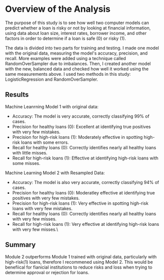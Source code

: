 # Overview of the Analysis

The purpose of this study is to see how well two computer models can predict whether a loan is risky or not by looking at financial information, using data about loan size, interest rates, borrower income, and other factors in order to determine if a loan is safe (0) or risky (1).

The data is divided into two parts for training and testing. I made one model with the original data, measuring the model's accuracy, precision, and recall. More examples were added using a technique called RandomOverSampler due to imbalances. Then, I created another model with the new, balanced data and checked how well it worked using the same measurements above. I used two methods in this study: LogisticRegression and RandomOverSampler.

## Results

Machine Leanrning Model 1 with original data:

* Accuracy: The model is very accurate, correctly classifying 99% of cases.
* Precision for healthy loans (0): Excellent at identifying true positives with very few mistakes.
* Precision for high-risk loans (1): Moderately effective in spotting high-risk loans with some errors.
* Recall for healthy loans (0): Correctly identifies nearly all healthy loans with little misses.
* Recall for high-risk loans (1): Effective at identifying high-risk loans with some misses.


Machine Learning Model 2 with Resampled Data:

* Accuracy: The model is also very accurate, correctly classifying 94% of cases.
* Precision for healthy loans (0): Moderatley effective at identifying true positives with very few mistakes.
* Precision for high-risk loans (1): Very effective in spotting high-risk loans with very few mistakes.
* Recall for healthy loans (0): Correctly identifies nearly all healthy loans with very few misses.
* Recall for high-risk loans (1): Very effective at identifying high-risk loans with very few misses.\

## Summary

Module 2 outperforms Module 1 trained with original data, particularly with high-risk(1) loans, therefore I recommened using Model 2.
This would be benefiical for fianicial institutions to reduce risks and loss when trying to determine approval or rejection for loans. 
